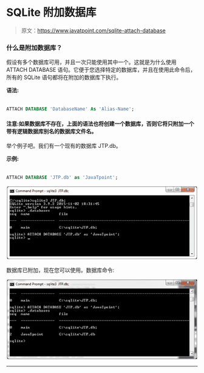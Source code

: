 # SQLite 附加数据库

> 原文：<https://www.javatpoint.com/sqlite-attach-database>

### 什么是附加数据库？

假设有多个数据库可用，并且一次只能使用其中一个。这就是为什么使用 ATTACH DATABASE 语句。它便于您选择特定的数据库，并且在使用此命令后，所有的 SQLite 语句都将在附加的数据库下执行。

**语法:**

```sql

ATTACH DATABASE 'DatabaseName' As 'Alias-Name'; 

```

#### 注意:如果数据库不存在，上面的语法也将创建一个数据库，否则它将只附加一个带有逻辑数据库别名的数据库文件名。

举个例子吧。我们有一个现有的数据库 JTP.db。

**示例:**

```sql

ATTACH DATABASE 'JTP.db' as 'JavaTpoint'; 

```

![Sqlite Attach database 1](img/892a36ee66445c6c8c2d64246657c3ae.png)

数据库已附加，现在您可以使用。数据库命令:

![Sqlite Attach database 2](img/3e6109548c31a4b3d3805adf7ed961e0.png)

* * *